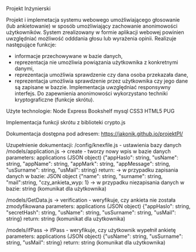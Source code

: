 Projekt Inżynierski

Projekt i implemetacja systemu webowego umożliwiającego głosowanie (lub ankietowanie) w sposób umożliwiający zachowanie anonimowości użytkowników.
System zrealizowany w formie aplikacji webowej powinien uwzględniać możliwość odddania głosu lub wyrażenia opinii. Realizuje następujące funkcje:
- informacje przechowywane w bazie danych,
- reprezentacja nie umożliwia powiązania użytkownika z konkretnymi danymi,
- reprezentacja umożliwia sprawdzenie czy dana osoba przekazała dane,
- reprezentacja umożliwia sprawdzenie przez użytkownika czy jego dane są zapisane w bazzie.
Implementacja uwzględniać responsywny interfejs.
Do zapewnienia anonimowości wykorzystano techniki kryptograficzne (funkcje skrótu).

Użyte technologie:
Node
Express
Bookshelf
mysql
CSS3
HTML5
PUG

Implementacja funkcji skrótu z biblioteki crypto.js

Dokumentacja dostępna pod adresem: https://jakonik.github.io/projektPI/

Uzupełnienie dokumentacji:
/config/knexfile.js - ustawienia bazy danych
/models/application.js
-> create - tworzy nowy wpis w bazie danych
	parameters: applications (JSON object) {"appHaslo": string, "usName": string, "appName": string, "appMark": string, "appMessage": string, "usSurname": string, "usMail": string}
	return:
		-> w przypadku zapisania danych w bazie: JSON object {"name": string, "surname": string, "mail":string, "czy_ankieta_wyp: 1}
		-> w przypadku niezapisania danych w bazie: string (komunikat dla użytkownika)
	
/models/GetData.js
-> verification - weryfikuje, czy ankieta nie została zmodyfikowana
	parameters: applications (JSON object) {"appHaslo": string, "secretHash": string, "usName": string, "usSurname": string, "usMail": string}
	return: string (komunikat dla użytkownika)
	
/models/ifPass
-> ifPass - weryfikuje, czy użytkownik wypełnił ankietę
	parameters: applications (JSON object) {"usName": string, "usSurname": string, "usMail": string}
	return: string (komunikat dla użytkownika)
